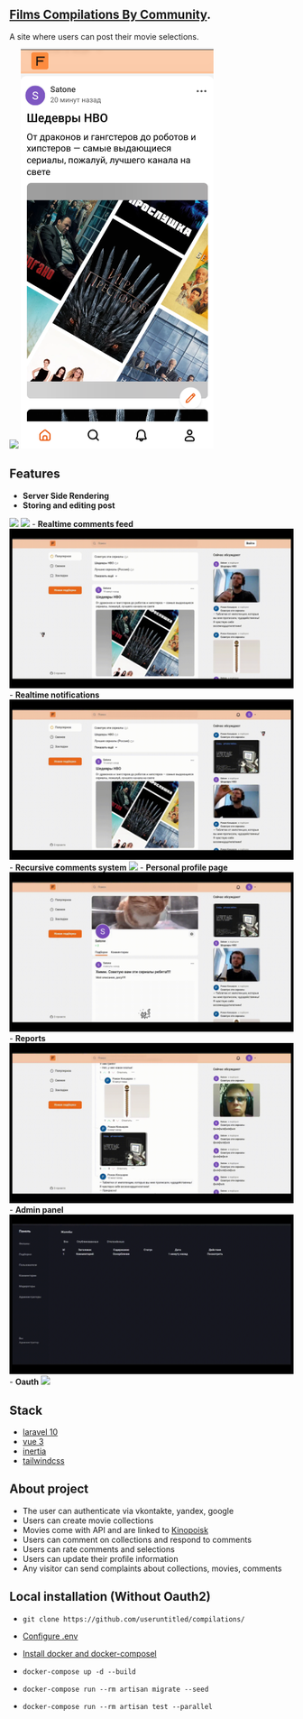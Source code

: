 ## <a href="https://fcbc.site">Films Compilations By Community</a>.

A site where users can post their movie selections.

<img src="https://github.com/useruntitled/compilations/blob/master/doc/%D0%93%D0%BB%D0%B0%D0%B2%D0%BD%D0%B0%D1%8F%20%D1%81%D1%82%D1%80%D0%B0%D0%BD%D0%B8%D1%86%D0%B0.gif"/>
<img src="https://github.com/useruntitled/compilations/blob/master/doc/Mobile.png"/>

## Features

- <b>Server Side Rendering</b>
- <b>Storing and editing post</b>
<img src="https://github.com/useruntitled/compilations/blob/master/doc/%D0%A1%D0%BE%D0%B7%D0%B4%D0%B0%D0%BD%D0%B8%D0%B5%20%D0%BF%D0%BE%D1%81%D1%82%D0%B0.gif"/>  
<img src="https://github.com/useruntitled/compilations/blob/master/doc/%D0%A0%D0%B5%D0%B4%D0%B0%D0%BA%D1%82%D0%B8%D1%80%D0%BE%D0%B2%D0%B0%D0%BD%D0%B8%D0%B5%20%D0%BF%D0%BE%D1%81%D1%82%D0%B0.gif"/>  
- <b>Realtime comments feed</b>
<img src="https://github.com/useruntitled/compilations/blob/master/doc/%D0%A0%D0%B8%D0%BB%D1%82%D0%B0%D0%B9%D0%BC%20%D1%84%D0%B8%D0%B4.gif"/>  
- <b>Realtime notifications</b>
<img src="https://github.com/useruntitled/compilations/blob/master/doc/%D0%A0%D0%B8%D0%BB%D1%82%D0%B0%D0%B9%D0%BC%20%D1%83%D0%B2%D0%B5%D0%B4%D0%BE%D0%BC%D0%BB%D0%B5%D0%BD%D0%B8%D1%8F.gif">  
- <b>Recursive comments system</b>
<img src="https://github.com/useruntitled/compilations/blob/master/doc/%D0%A0%D0%B5%D0%BA%D1%83%D1%80%D1%81%D0%B8%D0%B2%D0%BD%D0%B0%D1%8F%20%D1%81%D0%B8%D1%81%D1%82%D0%B5%D0%BC%D0%B0%20%D0%BA%D0%BE%D0%BC%D0%BC%D0%B5%D0%BD%D1%82%D0%B0%D1%80%D0%B5%D0%B8%D0%B2.gif"/>
- <b>Personal profile page</b>
<img src="https://github.com/useruntitled/compilations/blob/master/doc/%D0%9F%D0%B5%D1%80%D1%81%D0%BE%D0%BD%D0%B0%D0%BB%D1%8C%D0%BD%D0%B0%D1%8F%20%D1%81%D1%82%D1%80%D0%B0%D0%BD%D0%B8%D1%86%D0%B0.gif" />
- <b>Reports</b>
<img src="https://github.com/useruntitled/compilations/blob/master/doc/%D0%9E%D1%82%D0%BF%D1%80%D0%B0%D0%B2%D0%BB%D0%B5%D0%BD%D0%B8%D0%B5%20%D0%B6%D0%B0%D0%BB%D0%BE%D0%B1%D1%8B.gif" />
- <b>Admin panel</b>
<img src="https://github.com/useruntitled/compilations/blob/master/doc/%D0%90%D0%B4%D0%BC%D0%B8%D0%BD%20%D0%BF%D0%B0%D0%BD%D0%B5%D0%BB%D1%8C.gif" />
- <b>Oauth</b>
<img src="https://github.com/useruntitled/compilations/blob/master/doc/Oauth.gif"/>

## Stack
- <a href="https://laravel.com">laravel 10</a>
- <a href="https://vuejs.org">vue 3</a>
- <a href="https://inertiajs.com">inertia </a>
- <a href="https://tailwindcss.com">tailwindcss</a>

## About project
- The user can authenticate via vkontakte, yandex, google
- Users can create movie collections
- Movies come with API and are linked to <a href="https://kinopoisk.ru ">Kinopoisk</a>
- Users can comment on collections and respond to comments
- Users can rate comments and selections
- Users can update their profile information
- Any visitor can send complaints about collections, movies, comments

## Local installation (Without Oauth2)
- <p>
        <code>git clone https://github.com/useruntitled/compilations/</code>
  </p>
- <p><a href="#настройка">Configure .env</a></p>
- <a href="https://laravel.com/docs/10.x/sail#main-content">Install docker and docker-composel</a>
- <p><code>docker-compose up -d --build</code></p>
- <p><code>docker-compose run --rm artisan migrate --seed</code></p>
- <p><code>docker-compose run --rm artisan test --parallel</code></p>
